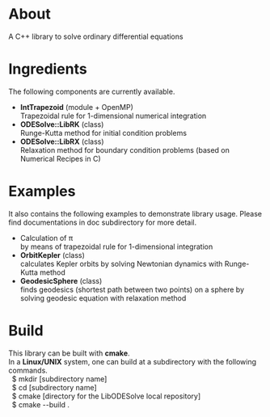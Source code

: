 # About
A C++ library to solve ordinary differential equations

# Ingredients
The following components are currently available.
* **IntTrapezoid** (module + OpenMP) \
Trapezoidal rule for 1-dimensional numerical integration
* **ODESolve::LibRK** (class) \
Runge-Kutta method for initial condition problems
* **ODESolve::LibRX** (class) \
Relaxation method for boundary condition problems (based on Numerical Recipes in C)

# Examples
It also contains the following examples to demonstrate library usage.
Please find documentations in doc subdirectory for more detail.
* Calculation of &pi; \
by means of trapezoidal rule for 1-dimensional integration
* **OrbitKepler** (class) \
calculates Kepler orbits by solving Newtonian dynamics with Runge-Kutta method
* **GeodesicSphere** (class) \
finds geodesics (shortest path between two points) on a sphere by solving geodesic equation with relaxation method

# Build
This library can be built with **cmake**. \
In a **Linux/UNIX** system, one can build at a subdirectory with the following commands. \
&ensp;$ mkdir [subdirectory name] \
&ensp;$ cd [subdirectory name] \
&ensp;$ cmake [directory for the LibODESolve local repository] \
&ensp;$ cmake --build .
